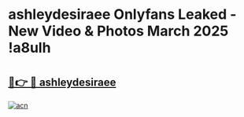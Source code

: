 # ashleydesiraee Onlyfans Leaked - New Video & Photos March 2025 !a8ulh

# <h2><a href="https://2n6ulw.iuczelnia.edu.pl?title=ashleydesiraee&ref=a8ulh">🔗👉 🔴 ashleydesiraee</a></h2>

[![acn](https://github.com/user-attachments/assets/0f9c940e-d8b0-45ae-aac7-cd30a18b3e1c)](https://2n6ulw.iuczelnia.edu.pl?title=ashleydesiraee&ref=a8ulh)

